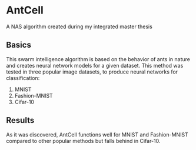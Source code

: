 # AntCell
A NAS algorithm created  during my integrated master thesis

## Basics 

This swarm intelligence algorithm is based on the behavior of ants in nature and creates neural network models for a given dataset. This method was tested in three popular image datasets, to produce neural networks for classification:

1) MNIST
2) Fashion-MNIST
3) Cifar-10

## Results

As it was discovered, AntCell functions well for MNIST and Fashion-MNIST compared to other popular methods but falls behind in Cifar-10.
